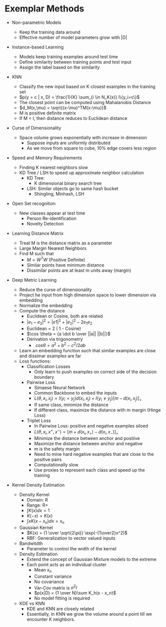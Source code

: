 # Exemplar Methods

- Non-parametric Models
    - Keep the training data around
    - Effective number of model parameters grow with |D|

- Instance-based Learning
    - Models keep training examples around test time
    - Define similarity between training points and test input
    - Assign the label based on the similarity

- KNN
    - Classify the new input based on K closest examples in the training set
    - $p(y = c | x, D) = \frac{1}{K} \sum_{i \in N_K(x)} I\{y_i=c\}$
    - The closest point can be computed using Mahalanobis Distance
    - $d_M(x,\mu) = \sqrt{(x-\mu)^TM(x-\mu)}$
    - M is positive definite matrix
    - If M = I, then distance reduces to Euclidean distance

- Curse of Dimensionality
    - Space volume grows exponentially with increase in dimension
        - Suppose inputs are uniformly distributed
        - As we move from square to cube, 10% edge covers less region

- Speed and Memory Requirements
    - Finding K nearest neighbors slow
    - KD Tree / LSH to speed up approximate neighbor calculation
        - KD Tree:
            - K dimensional binary search tree
        - LSH: Similar objects go to same hash bucket
            - Shingling, Minhash, LSH

- Open Set recognition
    - New classes appear at test time
        - Person Re-identification
        - Novelty Detection

- Learning Distance Matrix
    - Treat M is the distance matrix as a parameter
    - Large Margin Nearest Neighbors
    - Find M such that
        - $M = W^T W$ (Positive Definite)
        - Similar points have minimum distance
        - Dissimilar points are at least m units away (margin) 

- Deep Metric Learning
    - Reduce the curse of dimensionality
    - Project he input from high dimension space to lower dimension via embedding
    - Normalize the embedding
    - Compute the distance
        - Euclidean or Cosine, both are related
        - $|e_1 - e_2|^2 = |e1|^2 + |e_2|^2 - 2e_1 e_2$
        - Euclidean = 2 ( 1 - Cosine)
        - $\cos \theta = {a \dot b \over ||a|| ||b||}$
        - Derivation via trigonometry 
            - $\ cos \theta = a^2 + b ^ 2 - c^2 / 2 a b$
    - Learn an embedding function such that similar examples are close and dissimar examples are far
    - Loss functions:
        - Classification Losses
            - Only learn to push examples on correct side of the decision boundary
        - Pairwise Loss
            - Simaese Neural Network
            - Common Backbone to embed the inputs
            - $L(\theta, x_i, x_j) =  I \{y_i =y_j\} d(x_i, x_j) +  I \{y_i \ne y_j\} [m - d(x_i, x_j)]_+$
            - If same class, minimize the distance
            - If different class, maximize the distance with m margin (Hinge Loss)
        - Triplet Loss
            - In Pairwise Loss: positive and negative examples siloed
            - $L(\theta, x_i, x^+, x^-) = [m + d(x_i, x_+) - d(x_i, x_-)]_+$
            - Minimize the distance between anchor and positive
            - Maximize the distance between anchor and negative
            - m is the safety margin
            - Need to mine hard negative examples that are close to the positive pairs
            - Computationally slow
            - Use proxies to represent each class and speed up the training

- Kernel Density Estimation
    - Density Kernel
        - Domain: R
        - Range: R+
        - $\int K(x)dx = 1$
        - $K(-x) = K(x)$
        - $\int x K(x-x_n) dx = x_n$
    - Gaussian Kernel
        - $K(x) = {1 \over \sqrt{2\pi}} \exp(-{1\over2}x^2)$
        - RBF: Generalization to vector valued inputs
    - Bandwitdth
        - Parameter to control the width of the kernel
    - Density Estimation
        - Extend the concept of Gaussian Mixture models to the extreme
        - Each point acts as an individual cluster
            - Mean $x_n$ 
            - Constant variance
            - No covariance
            - Var-Cov matrix is $\sigma^2 I$
            - $p(x|D) = {1 \over N}\sum K_h(x - x_n)$
            - No model fitting is required
    - KDE vs KNN
        - KDE and KNN are closely related
        - Essentially, in KNN we grow the volume around a point till we encounter K neighbors. 